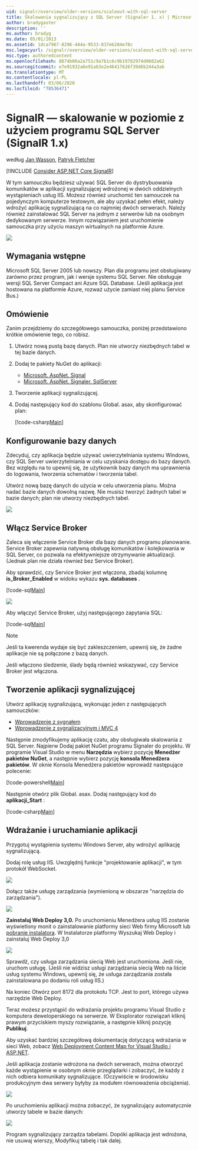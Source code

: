 ```yaml
---
uid: signalr/overview/older-versions/scaleout-with-sql-server
title: Skalowania sygnalizujący z SQL Server (Signaler 1. x) | Microsoft Docs
author: bradygaster
description: ''
ms.author: bradyg
ms.date: 05/01/2013
ms.assetid: 1dca7967-8296-444a-9533-837eb284e78c
msc.legacyurl: /signalr/overview/older-versions/scaleout-with-sql-server
msc.type: authoredcontent
ms.openlocfilehash: 8674b06a2a751c9a7b1c6c9b19782974d0602a62
ms.sourcegitcommit: e7e91932a6e91a63e2e46417626f39d6b244a3ab
ms.translationtype: MT
ms.contentlocale: pl-PL
ms.lasthandoff: 03/06/2020
ms.locfileid: "78536471"
---
```

# <a name="signalr-scaleout-with-sql-server-signalr-1x"></a>SignalR — skalowanie w poziomie z użyciem programu SQL Server (SignalR 1.x)

według [Jan Wasson](https://github.com/MikeWasson), [Patryk Fletcher](https://github.com/pfletcher)

[!INCLUDE [Consider ASP.NET Core SignalR](~/includes/signalr/signalr-version-disambiguation.md)]

W tym samouczku będziesz używać SQL Server do dystrybuowania komunikatów w aplikacji sygnalizującej wdrożonej w dwóch oddzielnych wystąpieniach usług IIS. Możesz również uruchomić ten samouczek na pojedynczym komputerze testowym, ale aby uzyskać pełen efekt, należy wdrożyć aplikację sygnalizującą na co najmniej dwóch serwerach. Należy również zainstalować SQL Server na jednym z serwerów lub na osobnym dedykowanym serwerze. Innym rozwiązaniem jest uruchomienie samouczka przy użyciu maszyn wirtualnych na platformie Azure.

![](scaleout-with-sql-server/_static/image1.png)

## <a name="prerequisites"></a>Wymagania wstępne

Microsoft SQL Server 2005 lub nowszy. Plan dla programu jest obsługiwany zarówno przez program, jak i wersje systemu SQL Server. Nie obsługuje wersji SQL Server Compact ani Azure SQL Database. (Jeśli aplikacja jest hostowana na platformie Azure, rozważ użycie zamiast niej planu Service Bus.)

## <a name="overview"></a>Omówienie

Zanim przejdziemy do szczegółowego samouczka, poniżej przedstawiono krótkie omówienie tego, co robisz.

1. Utwórz nową pustą bazę danych. Plan nie utworzy niezbędnych tabel w tej bazie danych.
2. Dodaj te pakiety NuGet do aplikacji: 

    - [Microsoft. AspNet. Signal](http://nuget.org/packages/Microsoft.AspNet.SignalR)
    - [Microsoft. AspNet. Signaler. SqlServer](http://nuget.org/packages/Microsoft.AspNet.SignalR.SqlServer)
3. Tworzenie aplikacji sygnalizującej.
4. Dodaj następujący kod do szablonu Global. asax, aby skonfigurować plan: 

    [!code-csharp[Main](scaleout-with-sql-server/samples/sample1.cs)]

## <a name="configure-the-database"></a>Konfigurowanie bazy danych

Zdecyduj, czy aplikacja będzie używać uwierzytelniania systemu Windows, czy SQL Server uwierzytelniania w celu uzyskania dostępu do bazy danych. Bez względu na to upewnij się, że użytkownik bazy danych ma uprawnienia do logowania, tworzenia schematów i tworzenia tabel.

Utwórz nową bazę danych do użycia w celu utworzenia planu. Można nadać bazie danych dowolną nazwę. Nie musisz tworzyć żadnych tabel w bazie danych; plan nie utworzy niezbędnych tabel.

![](scaleout-with-sql-server/_static/image2.png)

## <a name="enable-service-broker"></a>Włącz Service Broker

Zaleca się włączenie Service Broker dla bazy danych programu planowanie. Service Broker zapewnia natywną obsługę komunikatów i kolejkowania w SQL Server, co pozwala na efektywniejsze otrzymywanie aktualizacji. (Jednak plan nie działa również bez Service Broker).

Aby sprawdzić, czy Service Broker jest włączona, zbadaj kolumnę **is\_Broker\_Enabled** w widoku wykazu **sys. databases** .

[!code-sql[Main](scaleout-with-sql-server/samples/sample2.sql)]

![](scaleout-with-sql-server/_static/image3.png)

Aby włączyć Service Broker, użyj następującego zapytania SQL:

[!code-sql[Main](scaleout-with-sql-server/samples/sample3.sql)]

> [!NOTE]
> Jeśli ta kwerenda wydaje się być zakleszczeniem, upewnij się, że żadne aplikacje nie są połączone z bazą danych.

Jeśli włączono śledzenie, ślady będą również wskazywać, czy Service Broker jest włączona.

## <a name="create-a-signalr-application"></a>Tworzenie aplikacji sygnalizującej

Utwórz aplikację sygnalizującą, wykonując jeden z następujących samouczków:

- [Wprowadzenie z sygnałem](../getting-started/tutorial-getting-started-with-signalr.md)
- [Wprowadzenie z sygnalizacyjnym i MVC 4](tutorial-getting-started-with-signalr-and-mvc-4.md)

Następnie zmodyfikujemy aplikację czatu, aby obsługiwała skalowania z SQL Server. Najpierw Dodaj pakiet NuGet programu Signaler do projektu. W programie Visual Studio w menu **Narzędzia** wybierz pozycję **Menedżer pakietów NuGet**, a następnie wybierz pozycję **konsola Menedżera pakietów**. W oknie Konsola Menedżera pakietów wprowadź następujące polecenie:

[!code-powershell[Main](scaleout-with-sql-server/samples/sample4.ps1)]

Następnie otwórz plik Global. asax. Dodaj następujący kod do **aplikacji\_Start** :

[!code-csharp[Main](scaleout-with-sql-server/samples/sample5.cs)]

## <a name="deploy-and-run-the-application"></a>Wdrażanie i uruchamianie aplikacji

Przygotuj wystąpienia systemu Windows Server, aby wdrożyć aplikację sygnalizującą.

Dodaj rolę usług IIS. Uwzględnij funkcje "projektowanie aplikacji", w tym protokół WebSocket.

![](scaleout-with-sql-server/_static/image4.png)

Dołącz także usługę zarządzania (wymienioną w obszarze "narzędzia do zarządzania").

![](scaleout-with-sql-server/_static/image5.png)

**Zainstaluj Web Deploy 3,0.** Po uruchomieniu Menedżera usług IIS zostanie wyświetlony monit o zainstalowanie platformy sieci Web firmy Microsoft lub [pobranie instalatora](https://go.microsoft.com/fwlink/?LinkId=255386). W Instalatorze platformy Wyszukaj Web Deploy i zainstaluj Web Deploy 3,0

![](scaleout-with-sql-server/_static/image6.png)

Sprawdź, czy usługa zarządzania siecią Web jest uruchomiona. Jeśli nie, uruchom usługę. (Jeśli nie widzisz usługi zarządzania siecią Web na liście usług systemu Windows, upewnij się, że usługa zarządzania została zainstalowana po dodaniu roli usług IIS.)

Na koniec Otwórz port 8172 dla protokołu TCP. Jest to port, którego używa narzędzie Web Deploy.

Teraz możesz przystąpić do wdrażania projektu programu Visual Studio z komputera deweloperskiego na serwerze. W Eksplorator rozwiązań kliknij prawym przyciskiem myszy rozwiązanie, a następnie kliknij pozycję **Publikuj**.

Aby uzyskać bardziej szczegółową dokumentację dotyczącą wdrażania w sieci Web, zobacz [Web Deployment Content Map for Visual Studio i ASP.NET](../../../whitepapers/aspnet-web-deployment-content-map.md).

Jeśli aplikacja zostanie wdrożona na dwóch serwerach, można otworzyć każde wystąpienie w osobnym oknie przeglądarki i zobaczyć, że każdy z nich odbiera komunikaty sygnalizujące. (Oczywiście w środowisku produkcyjnym dwa serwery byłyby za modułem równoważenia obciążenia).

![](scaleout-with-sql-server/_static/image7.png)

Po uruchomieniu aplikacji można zobaczyć, że sygnalizujący automatycznie utworzy tabele w bazie danych:

![](scaleout-with-sql-server/_static/image8.png)

Program sygnalizujący zarządza tabelami. Dopóki aplikacja jest wdrożona, nie usuwaj wierszy, Modyfikuj tabelę i tak dalej.
